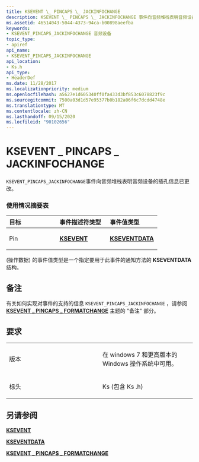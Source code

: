 ```yaml
---
title: KSEVENT \_ PINCAPS \_ JACKINFOCHANGE
description: KSEVENT \_ PINCAPS \_ JACKINFOCHANGE 事件向音频堆栈表明音频设备的插孔信息已更改。
ms.assetid: 46514043-5044-4373-94ca-b00898aeefba
keywords:
- KSEVENT_PINCAPS_JACKINFOCHANGE 音频设备
topic_type:
- apiref
api_name:
- KSEVENT_PINCAPS_JACKINFOCHANGE
api_location:
- Ks.h
api_type:
- HeaderDef
ms.date: 11/28/2017
ms.localizationpriority: medium
ms.openlocfilehash: a5627e1d605340ff0fa433d3bf853c6078823f9c
ms.sourcegitcommit: 7500a03d1d57e95377b0b182a06f6c7dcdd4748e
ms.translationtype: MT
ms.contentlocale: zh-CN
ms.lasthandoff: 09/15/2020
ms.locfileid: "90102656"
---
```

# <a name="ksevent_pincaps_jackinfochange"></a>KSEVENT \_ PINCAPS \_ JACKINFOCHANGE


`KSEVENT_PINCAPS_JACKINFOCHANGE`事件向音频堆栈表明音频设备的插孔信息已更改。

### <a name="span-idusage_summary_tablespanspan-idusage_summary_tablespanusage-summary-table"></a><span id="usage_summary_table"></span><span id="USAGE_SUMMARY_TABLE"></span>使用情况摘要表

<table>
<colgroup>
<col width="33%" />
<col width="33%" />
<col width="33%" />
</colgroup>
<thead>
<tr class="header">
<th align="left">目标</th>
<th align="left">事件描述符类型</th>
<th align="left">事件值类型</th>
</tr>
</thead>
<tbody>
<tr class="odd">
<td align="left"><p>Pin</p></td>
<td align="left"><p><a href="/previous-versions/ff561744(v=vs.85)" data-raw-source="[&lt;strong&gt;KSEVENT&lt;/strong&gt;](/previous-versions/ff561744(v=vs.85))"><strong>KSEVENT</strong></a></p></td>
<td align="left"><p><a href="/windows-hardware/drivers/ddi/ks/ns-ks-kseventdata" data-raw-source="[&lt;strong&gt;KSEVENTDATA&lt;/strong&gt;](/windows-hardware/drivers/ddi/ks/ns-ks-kseventdata)"><strong>KSEVENTDATA</strong></a></p></td>
</tr>
</tbody>
</table>

 

 (操作数据) 的事件值类型是一个指定要用于此事件的通知方法的 **KSEVENTDATA** 结构。

<a name="remarks"></a>备注
-------

有关如何实现对事件的支持的信息 `KSEVENT_PINCAPS_JACKINFOCHANGE` ，请参阅 [**KSEVENT \_ PINCAPS \_ FORMATCHANGE**](ksevent-pincaps-formatchange.md) 主题的 "备注" 部分。

<a name="requirements"></a>要求
------------

<table>
<colgroup>
<col width="50%" />
<col width="50%" />
</colgroup>
<tbody>
<tr class="odd">
<td align="left"><p>版本</p></td>
<td align="left"><p>在 windows 7 和更高版本的 Windows 操作系统中可用。</p></td>
</tr>
<tr class="even">
<td align="left"><p>标头</p></td>
<td align="left">Ks (包含 Ks .h) </td>
</tr>
</tbody>
</table>

## <a name="span-idsee_alsospansee-also"></a><span id="see_also"></span>另请参阅


[**KSEVENT**](/previous-versions/ff561744(v=vs.85))

[**KSEVENTDATA**](/windows-hardware/drivers/ddi/ks/ns-ks-kseventdata)

[**KSEVENT \_ PINCAPS \_ FORMATCHANGE**](ksevent-pincaps-formatchange.md)

